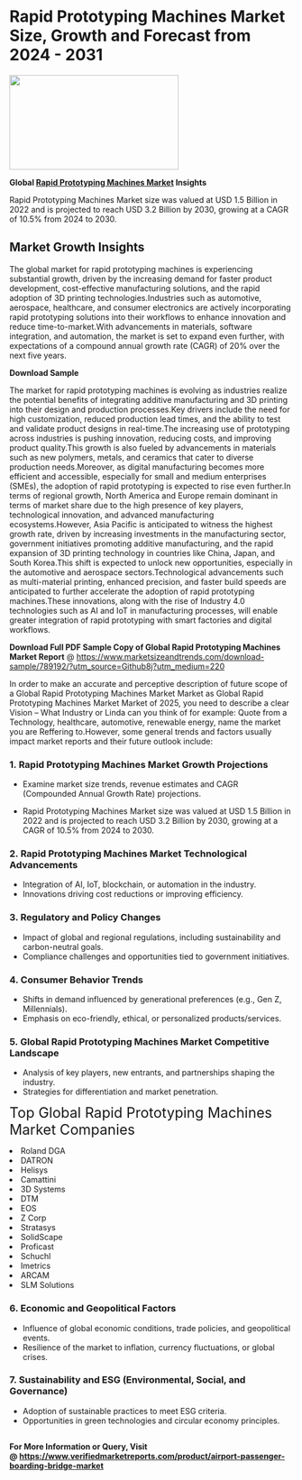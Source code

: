 <H1>Rapid Prototyping Machines Market Size, Growth and Forecast from 2024 - 2031</H1><img class="aligncenter size-medium wp-image-584254" src="https://thirdeyenews.in/wp-content/uploads/2024/09/Global-Market-Research-300x168.jpeg" alt="" width="300" height="168" /><p><strong>Global&nbsp;<a href="https://www.marketsizeandtrends.com/download-sample/789192/?utm_source=Github8j?utm_medium=220">Rapid Prototyping Machines Market</a> Insights</strong></p><p>Rapid Prototyping Machines Market size was valued at USD 1.5 Billion in 2022 and is projected to reach USD 3.2 Billion by 2030, growing at a CAGR of 10.5% from 2024 to 2030.</p><p><h2>Market Growth Insights</h2> <p>The global market for rapid prototyping machines is experiencing substantial growth, driven by the increasing demand for faster product development, cost-effective manufacturing solutions, and the rapid adoption of 3D printing technologies.Industries such as automotive, aerospace, healthcare, and consumer electronics are actively incorporating rapid prototyping solutions into their workflows to enhance innovation and reduce time-to-market.With advancements in materials, software integration, and automation, the market is set to expand even further, with expectations of a compound annual growth rate (CAGR) of 20% over the next five years.</p> <p><strong>Download Sample</strong></p> <p>The market for rapid prototyping machines is evolving as industries realize the potential benefits of integrating additive manufacturing and 3D printing into their design and production processes.Key drivers include the need for high customization, reduced production lead times, and the ability to test and validate product designs in real-time.The increasing use of prototyping across industries is pushing innovation, reducing costs, and improving product quality.This growth is also fueled by advancements in materials such as new polymers, metals, and ceramics that cater to diverse production needs.Moreover, as digital manufacturing becomes more efficient and accessible, especially for small and medium enterprises (SMEs), the adoption of rapid prototyping is expected to rise even further.In terms of regional growth, North America and Europe remain dominant in terms of market share due to the high presence of key players, technological innovation, and advanced manufacturing ecosystems.However, Asia Pacific is anticipated to witness the highest growth rate, driven by increasing investments in the manufacturing sector, government initiatives promoting additive manufacturing, and the rapid expansion of 3D printing technology in countries like China, Japan, and South Korea.This shift is expected to unlock new opportunities, especially in the automotive and aerospace sectors.Technological advancements such as multi-material printing, enhanced precision, and faster build speeds are anticipated to further accelerate the adoption of rapid prototyping machines.These innovations, along with the rise of Industry 4.0 technologies such as AI and IoT in manufacturing processes, will enable greater integration of rapid prototyping with smart factories and digital workflows.<p><span class=""><strong>Download Full PDF Sample Copy of Global Rapid Prototyping Machines Market Report</strong> @ <a href="https://www.marketsizeandtrends.com/download-sample/789192/?utm_source=Github8j?utm_medium=220" target="_blank">https://www.marketsizeandtrends.com/download-sample/789192/?utm_source=Github8j?utm_medium=220</a></span></p><p>In order to make an accurate and perceptive description of future scope of a Global&nbsp;Rapid Prototyping Machines Market Market as Global&nbsp;Rapid Prototyping Machines Market Market of 2025, you need to describe a clear Vision &ndash; What Industry or Linda can you think of for example: Quote from a Technology, healthcare, automotive, renewable energy, name the market you are Reffering to.However, some general trends and factors usually impact market reports and their future outlook include:</p><h3>1.&nbsp;<strong>Rapid Prototyping Machines Market Growth Projections</strong></h3><ul><li>Examine market size trends, revenue estimates and CAGR (Compounded Annual Growth Rate) projections.</li><li><p>Rapid Prototyping Machines Market size was valued at USD 1.5 Billion in 2022 and is projected to reach USD 3.2 Billion by 2030, growing at a CAGR of 10.5% from 2024 to 2030.</p></li></ul><h3>2.&nbsp;<strong>Rapid Prototyping Machines Market Technological Advancements</strong></h3><ul><li>Integration of AI, IoT, blockchain, or automation in the industry.</li><li>Innovations driving cost reductions or improving efficiency.</li></ul><h3>3.&nbsp;<strong>Regulatory and Policy Changes</strong></h3><ul><li>Impact of global and regional regulations, including sustainability and carbon-neutral goals.</li><li>Compliance challenges and opportunities tied to government initiatives.</li></ul><h3>4.&nbsp;<strong>Consumer Behavior Trends</strong></h3><ul><li>Shifts in demand influenced by generational preferences (e.g., Gen Z, Millennials).</li><li>Emphasis on eco-friendly, ethical, or personalized products/services.</li></ul><h3>5.&nbsp;<strong>Global Rapid Prototyping Machines Market Competitive Landscape</strong></h3><ul><li>Analysis of key players, new entrants, and partnerships shaping the industry.</li><li>Strategies for differentiation and market penetration.</li></ul><p data-pm-slice="1 1 []"><span style="color: inherit; font-family: inherit; font-size: 25px;">Top Global Rapid Prototyping Machines Market Companies</span></p><div class="" data-test-id=""><p><li>Roland DGA</li><li> DATRON</li><li> Helisys</li><li> Camattini</li><li> 3D Systems</li><li> DTM</li><li> EOS</li><li> Z Corp</li><li> Stratasys</li><li> SolidScape</li><li> Proficast</li><li> Schuchl</li><li> Imetrics</li><li> ARCAM</li><li> SLM Solutions</li></p></div><h3>6.&nbsp;<strong>Economic and Geopolitical Factors</strong></h3><ul><li>Influence of global economic conditions, trade policies, and geopolitical events.</li><li>Resilience of the market to inflation, currency fluctuations, or global crises.</li></ul><h3>7.&nbsp;<strong>Sustainability and ESG (Environmental, Social, and Governance)</strong></h3><ul><li>Adoption of sustainable practices to meet ESG criteria.</li><li>Opportunities in green technologies and circular economy principles.</li></ul><h2><strong style="font-size: 14px;">For More Information or Query, Visit @&nbsp;</strong><a style="background-color: #ffffff; font-size: 14px;" href="https://www.marketsizeandtrends.com/report/rapid-prototyping-machines-market/" target="_blank">https://www.verifiedmarketreports.com/product/airport-passenger-boarding-bridge-market</a></h2>